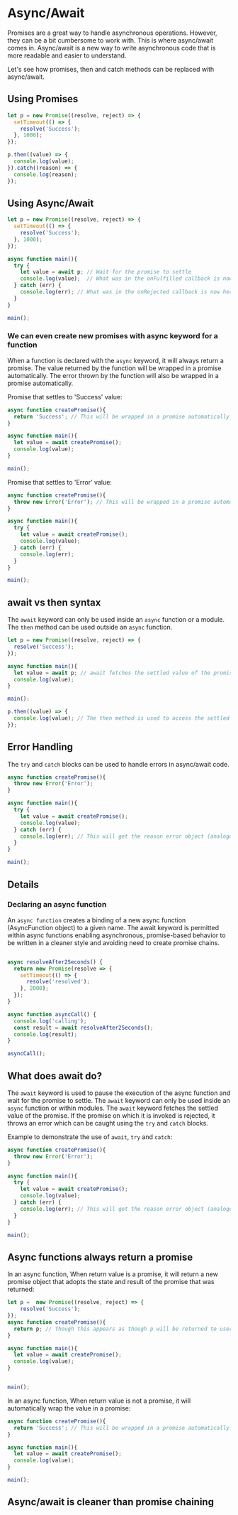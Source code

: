 # Async/Await

Promises are a great way to handle asynchronous operations. However, they can be a bit cumbersome to work with. This is where async/await comes in. Async/await is a new way to write asynchronous code that is more readable and easier to understand.

Let's see how promises, then and catch methods can be replaced with async/await.

## Using Promises

```javascript
let p = new Promise((resolve, reject) => {
  setTimeout(() => {
    resolve('Success');
  }, 1000);
});

p.then((value) => {
  console.log(value);
}).catch((reason) => {
  console.log(reason);
});
```

## Using Async/Await

```javascript
let p = new Promise((resolve, reject) => {
  setTimeout(() => {
    resolve('Success');
  }, 1000);
});

async function main(){
  try {
    let value = await p; // Wait for the promise to settle
    console.log(value);  // What was in the onFulfilled callback is now here
  } catch (err) {
    console.log(err); // What was in the onRejected callback is now here
  }
}

main();
```

### We can even create new promises with async keyword for a function

When a function is declared with the `async` keyword, it will always return a promise. The value returned by the function will be wrapped in a promise automatically. The error thrown by the function will also be wrapped in a promise automatically.

Promise that settles to 'Success' value:

```javascript
async function createPromise(){
  return 'Success'; // This will be wrapped in a promise automatically
}

async function main(){
  let value = await createPromise();
  console.log(value);
}

main();
```

Promise that settles to 'Error' value:

```javascript
async function createPromise(){
  throw new Error('Error'); // This will be wrapped in a promise automatically
}

async function main(){
  try {
    let value = await createPromise();
    console.log(value);
  } catch (err) {
    console.log(err);
  }
}

main();
```

## await vs then syntax

The `await` keyword can only be used inside an `async` function or a module. The `then` method can be used outside an `async` function.

```javascript
let p = new Promise((resolve, reject) => {
  resolve('Success');
});

async function main(){
  let value = await p; // await fetches the settled value of the promise. If the promise is rejected, it throws an error which can be caught using the try and catch blocks.
  console.log(value);
}

main();

p.then((value) => {
  console.log(value); // The then method is used to access the settled value of the promise
});
```

## Error Handling

The `try` and `catch` blocks can be used to handle errors in async/await code.

```javascript
async function createPromise(){
  throw new Error('Error');
}

async function main(){
  try {
    let value = await createPromise(); 
    console.log(value); 
  } catch (err) {
    console.log(err); // This will get the reason error object (analogous to how the onRejected callback gets the "reason" error object). If the promise is rejected, the catch block will be executed.
  }
}

main();
```


## Details

### Declaring an async function

An `async function` creates a binding of a new async function (AsyncFunction object) to a given name. The await keyword is permitted within async functions enabling asynchronous, promise-based behavior to be written in a cleaner style and avoiding need to create promise chains.

```javascript

async resolveAfter2Seconds() {
  return new Promise(resolve => {
    setTimeout(() => {
      resolve('resolved');
    }, 2000);
  });
}

async function asyncCall() {
  console.log('calling');
  const result = await resolveAfter2Seconds();
  console.log(result);
}

asyncCall();
```

## What does await do?

The `await` keyword is used to pause the execution of the async function and wait for the promise to settle. The `await` keyword can only be used inside an `async` function or within modules. The `await` keyword fetches the settled value of the promise. If the promise on which it is invoked is rejected, it throws an error which can be caught using the `try` and `catch` blocks.


Example to demonstrate the use of `await`, `try` and `catch`:

```javascript
async function createPromise(){
  throw new Error('Error');
}

async function main(){
  try {
    let value = await createPromise(); 
    console.log(value); 
  } catch (err) {
    console.log(err); // This will get the reason error object (analogous to how the onRejected callback gets the "reason" error object). If the promise is rejected, the catch block will be executed.
  }
}

main();
```

## Async functions always return a promise

In an async function, When return value is a promise, it will return a new promise object that adopts the state and result of the promise that was returned:
```javascript
let p =  new Promise((resolve, reject) => {
    resolve('Success');
});
async function createPromise(){
  return p; // Though this appears as though p will be returned to user, a new promise object that matches the state of p will be returned.
}

async function main(){
  let value = await createPromise();
  console.log(value);
}


main();
```

In an async function, When return value is not a promise, it will automatically wrap the value in a promise:
```javascript
async function createPromise(){
  return 'Success'; // This will be wrapped in a promise automatically.
}

async function main(){
  let value = await createPromise();
  console.log(value);
}

main();
```


## Async/await is cleaner than promise chaining